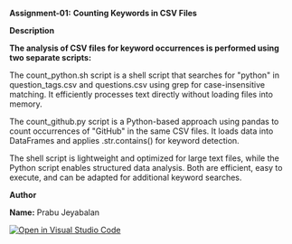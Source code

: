 **Assignment-01:**                       **Counting Keywords in CSV Files**

**Description**

**The analysis of CSV files for keyword occurrences is performed using two separate scripts:** 

The count_python.sh script is a shell script that searches for "python" in question_tags.csv and questions.csv using grep for case-insensitive matching. It efficiently processes text directly without loading files into memory.

The count_github.py script is a Python-based approach using pandas to count occurrences of "GitHub" in the same CSV files. It loads data into DataFrames and applies .str.contains() for keyword detection.

The shell script is lightweight and optimized for large text files, while the Python script enables structured data analysis. Both are efficient, easy to execute, and can be adapted for additional keyword searches.


**Author**

**Name:** Prabu Jeyabalan


[![Open in Visual Studio Code](https://classroom.github.com/assets/open-in-vscode-2e0aaae1b6195c2367325f4f02e2d04e9abb55f0b24a779b69b11b9e10269abc.svg)](https://classroom.github.com/online_ide?assignment_repo_id=18125774&assignment_repo_type=AssignmentRepo)

